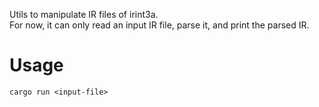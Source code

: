 
Utils to manipulate IR files of irint3a.  
For now, it can only read an input IR file, parse it, and print the parsed IR.

# Usage

```shell
cargo run <input-file>
```
